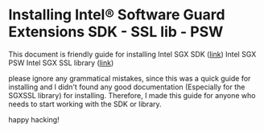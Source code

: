 # Installing Intel® Software Guard Extensions SDK - SSL lib - PSW

This document is friendly guide for installing 
Intel SGX SDK ([link](https://software.intel.com/en-us/sgx/sdk))
Intel SGX PSW 
Intel SGX SSL library  ([link](https://github.com/intel/intel-sgx-ssl))

please ignore any grammatical mistakes, since this was a quick guide for installing and I didn't found any good documentation (Especially for the SGXSSL library) for installing. Therefore, I made this guide for anyone who needs to start working with the SDK or library.

happy hacking! 
